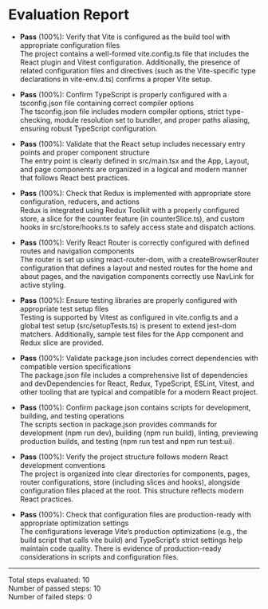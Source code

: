 # Evaluation Report

- **Pass** (100%): Verify that Vite is configured as the build tool with appropriate configuration files  
  The project contains a well-formed vite.config.ts file that includes the React plugin and Vitest configuration. Additionally, the presence of related configuration files and directives (such as the Vite-specific type declarations in vite-env.d.ts) confirms a proper Vite setup.

- **Pass** (100%): Confirm TypeScript is properly configured with a tsconfig.json file containing correct compiler options  
  The tsconfig.json file includes modern compiler options, strict type-checking, module resolution set to bundler, and proper paths aliasing, ensuring robust TypeScript configuration.

- **Pass** (100%): Validate that the React setup includes necessary entry points and proper component structure  
  The entry point is clearly defined in src/main.tsx and the App, Layout, and page components are organized in a logical and modern manner that follows React best practices.

- **Pass** (100%): Check that Redux is implemented with appropriate store configuration, reducers, and actions  
  Redux is integrated using Redux Toolkit with a properly configured store, a slice for the counter feature (in counterSlice.ts), and custom hooks in src/store/hooks.ts to safely access state and dispatch actions.

- **Pass** (100%): Verify React Router is correctly configured with defined routes and navigation components  
  The router is set up using react-router-dom, with a createBrowserRouter configuration that defines a layout and nested routes for the home and about pages, and the navigation components correctly use NavLink for active styling.

- **Pass** (100%): Ensure testing libraries are properly configured with appropriate test setup files  
  Testing is supported by Vitest as configured in vite.config.ts and a global test setup (src/setupTests.ts) is present to extend jest-dom matchers. Additionally, sample test files for the App component and Redux slice are provided.

- **Pass** (100%): Validate package.json includes correct dependencies with compatible version specifications  
  The package.json file includes a comprehensive list of dependencies and devDependencies for React, Redux, TypeScript, ESLint, Vitest, and other tooling that are typical and compatible for a modern React project.

- **Pass** (100%): Confirm package.json contains scripts for development, building, and testing operations  
  The scripts section in package.json provides commands for development (npm run dev), building (npm run build), linting, previewing production builds, and testing (npm run test and npm run test:ui).

- **Pass** (100%): Verify the project structure follows modern React development conventions  
  The project is organized into clear directories for components, pages, router configurations, store (including slices and hooks), alongside configuration files placed at the root. This structure reflects modern React practices.

- **Pass** (100%): Check that configuration files are production-ready with appropriate optimization settings  
  The configurations leverage Vite’s production optimizations (e.g., the build script that calls vite build) and TypeScript’s strict settings help maintain code quality. There is evidence of production-ready considerations in scripts and configuration files.

---

Total steps evaluated: 10  
Number of passed steps: 10  
Number of failed steps: 0